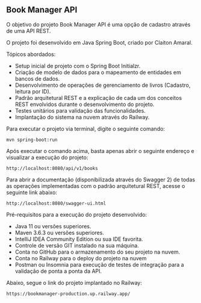 <h2>Book Manager API</h2>

O objetivo do projeto Book Manager API é uma opção de cadastro através de uma API REST.

O projeto foi desenvolvido em Java Spring Boot, criado por Claiton Amaral.

Tópicos abordados:

* Setup inicial de projeto com o Spring Boot Initialzr.
* Criação de modelo de dados para o mapeamento de entidades em bancos de dados.
* Desenvolvimento de operações de gerenciamento de livros (Cadastro, leitura por ID).
* Padrão arquitetural REST e a explicação de cada um dos conceitos REST envolvidos durante o desenvolvimento do projeto.
* Testes unitários para validação das funcionalidades.
* Implantação do sistema na nuvem através do Railway.

Para executar o projeto via terminal, digite o seguinte comando:

```shell script
mvn spring-boot:run 
```

Após executar o comando acima, basta apenas abrir o seguinte endereço e visualizar a execução do projeto:

```
http://localhost:8080/api/v1/books
```

Para abrir a documentação (disponibilizada através do Swagger 2) de todas as operações implementadas com o padrão arquitetural REST, acesse o seguinte link abaixo:

```
http://localhost:8080/swagger-ui.html
```

Pré-requisitos para a execução do projeto desenvolvido:

* Java 11 ou versões superiores.
* Maven 3.6.3 ou versões superiores.
* IntelliJ IDEA Community Edition ou sua IDE favorita.
* Controle de versão GIT instalado na sua máquina.
* Conta no GitHub para o armazenamento do seu projeto na nuvem.
* Conta no Railway para o deploy do projeto na nuvem
* Postman ou Insomnia para execução de testes de integração para a validação de ponta a ponta da API.

Abaixo, segue o link do projeto implantado no Railway:

```
https://bookmanager-production.up.railway.app/
```
